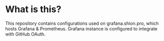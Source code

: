 # What is this?

This repository contains configurations used on grafana.shion.pro, which hosts Grafana & Prometheus. Grafana instance is configured to integrate with GitHub OAuth.
